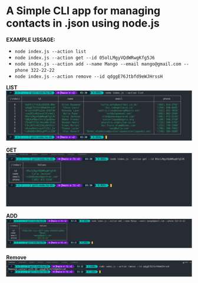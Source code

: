 <h1>A Simple CLI app for managing contacts in .json using node.js</h1>

**EXAMPLE USSAGE:**

- `node index.js --action list`
- `node index.js --action get --id 05olLMgyVQdWRwgKfg5J6`
- `node index.js --action add --name Mango --email mango@gmail.com --phone 322-22-22`
- `node index.js --action remove --id qdggE76Jtbfd9eWJHrssH`

**LIST**
![Alt Text](./images/list.png)

**GET**
![Alt Text](./images/get.png)

**ADD**
![Alt Text](./images/add.png)

**Remove**
![Alt Text](./images/remove.png)

